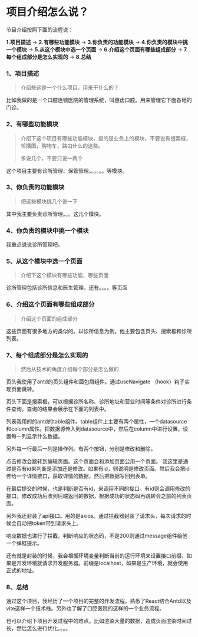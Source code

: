 # 项目介绍怎么说？



节目介绍按照下面的流程说：

**1.项目描述**  -> **2.有哪些功能模块** -> **3.你负责的功能模块** -> **4.你负责的模块中挑一个模块** -> **5.从这个模块中选一个页面** -> **6.介绍这个页面有哪些组成部分** -> **7.每个组成部分是怎么实现的** -> **8.总结**



### 1、项目描述

> 介绍些这是一个什么项目，用来干什么的？

比如我做的是一个口腔连锁医院的管理系统，叫惠齿口腔。用来管理它下面各地的门诊。

### 2、有哪些功能模块

> 介绍下这个项目有哪些功能模块，指的是业务上的模块，不要说有搜索框，轮播图，购物车，路由什么的这些。
>
> 多说几个，不要只说一两个

这个项目主要有诊所管理、保管管理。。。。。。等模块。

### 3、你负责的功能模块

> 把这些模块挑几个说一下

其中我主要负责诊所管理。。。这几个模块。

### 4、你负责的模块中挑一个模块

我重点说说诊所管理吧。

### 5、从这个模块中选一个页面

> 介绍下这个模块有哪些功能，哪些页面

诊所管理包括诊所信息和医生管理。还有。。。。等页面

### 6、介绍这个页面有哪些组成部分

> 介绍这个页面的组成部分

这些页面有很多地方的类似的。以诊所信息为例，他主要包含页头、搜索框和诊所列表。

### 7、每个组成部分是怎么实现的

> 然后从技术的角度介绍每个部分是怎么做的

页头我使用了antd的页头组件和面包屑组件。通过useNavigate （hook）钩子实现页面跳转。

页头下面是搜索框，可以根据诊所名称、诊所地址和营业时间等条件对诊所进行条件查询。查询的结果会展示在下面的列表中。

列表我用的的antd的table组件。table组件上主要有两个属性，一个datasource和column属性。把数据源传入到datasource中，然后在column中进行设置，设置每一列显示什么数据。

另外每一行最后一列是操作列。有两个按钮，分别是修改和删除。

点击修改会跳转到编辑页面。这个页面会和添加页面公用一个页面。 我这里是通过是否有id来判断是添加还是修改。如果有id，则说明是修改页面。然后我会把id传给一个详情接口，获取详情的数据，然后把数据写回到表单。

在最后提交的时候，也是判断是否有id，来调用不同的接口。有id则会调用修改的接口。修改成功后收到后端返回的数据，根据成功的状态码再跳转会之前的列表页面。

另外我还封装了api接口。用的是axios。通过拦截器封装了请求头，每次请求的时候会自动把token带到请求头上。

响应数据也进行了拦截，判断响应的状态码，不是200则通过message组件给他一个弹框提示。

还有就是封装的时候，我会根据环境变量判断当前的运行环境来设置接口前缀，如果是开发环境就请求开发服务器。前缀是localhost，如果是生产环境，就会使用正式的地址。



### 8、总结

通过这个项目，我经历了一个项目的完整的开发流程。熟悉了React结合Antd以及vite这样一个技术栈。另外也了解了口腔医院的这样的一个业务流程。

也可以介绍下项目开发过程中的难点。比如渲染大量的数据，造成页面渲染时间过长，然后怎么进行优化。。。。



